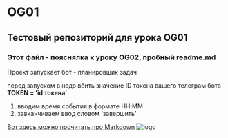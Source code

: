 # OG01
## Тестовый репозиторий для урока OG01
### Этот файл - пояснялка к уроку OG02, пробный readme.md
Проект запускает бот - планировщик задач

перед запуском в надо вбить значение ID токена вашего телеграм бота
**TOKEN = 'id токена'**
1. вводим время события в формате HH:MM
2. завканчиваем ввод словом 'завершить'

[Вот здесь можно прочитать про Markdown](https://ru.wikipedia.org/wiki/Markdown)
![logo](https://upload.wikimedia.org/wikipedia/commons/thumb/4/48/Markdown-mark.svg/195px-Markdown-mark.svg.png)


